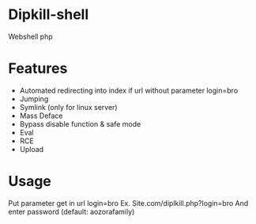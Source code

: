 # Dipkill-shell
Webshell php
# Features
- Automated redirecting into index if url without parameter login=bro
- Jumping
- Symlink (only for linux server)
- Mass Deface
- Bypass disable function & safe mode
- Eval
- RCE
- Upload
# Usage
Put parameter get in url login=bro
Ex. Site.com/diplkill.php?login=bro
And enter password (default: aozorafamily)
